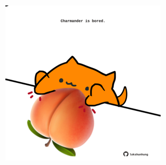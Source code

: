 <!-- built at 02/05/2021, 09:01:50 UTC -->
<p align="center">
  <img width="500" height="500" src="./ReadmeImage.svg">
</p>
